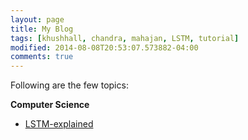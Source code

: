 ```yaml
---
layout: page
title: My Blog
tags: [khushhall, chandra, mahajan, LSTM, tutorial]
modified: 2014-08-08T20:53:07.573882-04:00
comments: true
---
```


Following are the few topics:

**Computer Science** 

* [LSTM-explained](topic/LSTM/)
